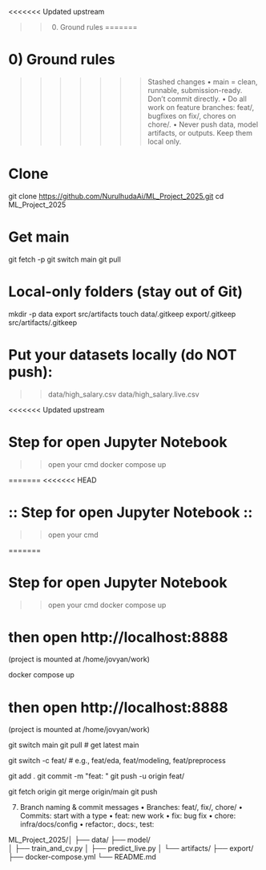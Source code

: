 <<<<<<< Updated upstream
>> 0) Ground rules
=======
 
# 0) Ground rules

>>>>>>> Stashed changes
	•	main = clean, runnable, submission-ready. Don’t commit directly.
	•	Do all work on feature branches: feat/<task>, bugfixes on fix/<issue>, chores on chore/<thing>.
	•	Never push data, model artifacts, or outputs. Keep them local only.
# Clone
git clone https://github.com/NurulhudaAi/ML_Project_2025.git
cd ML_Project_2025

# Get main
git fetch -p
git switch main
git pull

# Local-only folders (stay out of Git)
mkdir -p data export src/artifacts
touch data/.gitkeep export/.gitkeep src/artifacts/.gitkeep

# Put your datasets locally (do NOT push):
>> data/high_salary.csv
>> data/high_salary.live.csv


<<<<<<< Updated upstream
# Step for open Jupyter Notebook
>> open your cmd 
>> docker compose up

=======
<<<<<<< HEAD
# :: Step for open Jupyter Notebook ::


>> open your cmd 

=======
# Step for open Jupyter Notebook
>> open your cmd 
>> docker compose up

# then open http://localhost:8888
(project is mounted at /home/jovyan/work)

docker compose up

# then open http://localhost:8888
(project is mounted at /home/jovyan/work)

git switch main
git pull                 # get latest main

git switch -c feat/<your-task>    # e.g., feat/eda, feat/modeling, feat/preprocess

git add .
git commit -m "feat: <what you did>"
git push -u origin feat/<your-task>

git fetch origin
git merge origin/main
git push

7) Branch naming & commit messages
	•	Branches: feat/<work>, fix/<issue>, chore/<task>
	•	Commits: start with a type
	•	feat: new work
	•	fix: bug fix
	•	chore: infra/docs/config
	•	refactor:, docs:, test:


ML_Project_2025/│
├── data/
├── model/          
│    ├── train_and_cv.py
│    ├── predict_live.py
│    └── artifacts/
├── export/
├── docker-compose.yml
└── README.md